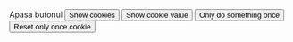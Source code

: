 <script> 
document.cookie = "session=test GDPR"; 
document.cookie = "favorite_task=collect Data"; 
function alertCookie() { 
  alert(document.cookie); 
  } 

document.cookie = "test1=Hello";
document.cookie = "test2=World";

const cookieValue = document.cookie
  .split('; ')
  .find(row => row.startsWith('test2='))
  .split('=')[1];

function alertCookieValue() {
  alert(cookieValue);
}

function doOnce() {
  if (!document.cookie.split('; ').find(row => row.startsWith('doSomethingOnlyOnce'))) {
    alert("Do something here!");
    document.cookie = "doSomethingOnlyOnce=true; expires=Fri, 31 Dec 9999 23:59:59 GMT";
  }
}

function resetOnce() {
  document.cookie = "doSomethingOnlyOnce=; expires=Thu, 01 Jan 1970 00:00:00 GMT";
}

</script>
<body> Apasa butonul <button onclick="alertCookie()">Show cookies</button> 
<button onclick="alertCookieValue()">Show cookie value</button> 
<button onclick="doOnce()">Only do something once</button>
<button onclick="resetOnce()">Reset only once cookie</button> </body>
